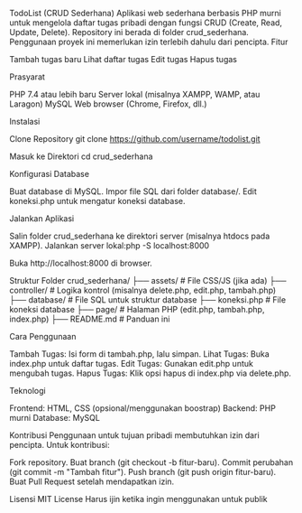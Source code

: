 TodoList (CRUD Sederhana)
Aplikasi web sederhana berbasis PHP murni untuk mengelola daftar tugas pribadi dengan fungsi CRUD (Create, Read, Update, Delete). Repository ini berada di folder crud_sederhana. Penggunaan proyek ini memerlukan izin terlebih dahulu dari pencipta.
Fitur

Tambah tugas baru
Lihat daftar tugas
Edit tugas
Hapus tugas

Prasyarat

PHP 7.4 atau lebih baru
Server lokal (misalnya XAMPP, WAMP, atau Laragon)
MySQL
Web browser (Chrome, Firefox, dll.)

Instalasi

Clone Repository
git clone https://github.com/username/todolist.git


Masuk ke Direktori
cd crud_sederhana


Konfigurasi Database

Buat database di MySQL.
Impor file SQL dari folder database/.
Edit koneksi.php untuk mengatur koneksi database.


Jalankan Aplikasi

Salin folder crud_sederhana ke direktori server (misalnya htdocs pada XAMPP).
Jalankan server lokal:php -S localhost:8000


Buka http://localhost:8000 di browser.



Struktur Folder
crud_sederhana/
├── assets/             # File CSS/JS (jika ada)
├── controller/         # Logika kontrol (misalnya delete.php, edit.php, tambah.php)
├── database/           # File SQL untuk struktur database
├── koneksi.php         # File koneksi database
├── page/               # Halaman PHP (edit.php, tambah.php, index.php)
├── README.md           # Panduan ini

Cara Penggunaan

Tambah Tugas: Isi form di tambah.php, lalu simpan.
Lihat Tugas: Buka index.php untuk daftar tugas.
Edit Tugas: Gunakan edit.php untuk mengubah tugas.
Hapus Tugas: Klik opsi hapus di index.php via delete.php.

Teknologi

Frontend: HTML, CSS (opsional/menggunakan boostrap)
Backend: PHP murni
Database: MySQL

Kontribusi
Penggunaan untuk tujuan pribadi membutuhkan izin dari pencipta. Untuk kontribusi:

Fork repository.
Buat branch (git checkout -b fitur-baru).
Commit perubahan (git commit -m "Tambah fitur").
Push branch (git push origin fitur-baru).
Buat Pull Request setelah mendapatkan izin.

Lisensi
MIT License
Harus ijin ketika ingin menggunakan untuk publik
